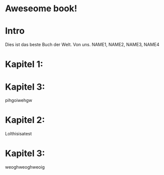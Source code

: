 Aweseome book!
===

# Intro
Dies ist das beste Buch der Welt.
Von uns.
NAME1, NAME2, NAME3, NAME4

# Kapitel 1: 

# Kapitel 3:
pihgoiwehgw

# Kapitel 2:
Lolthisisatest

# Kapitel 3:
weoghweoghweoig
